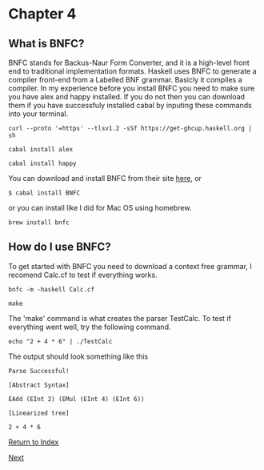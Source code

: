 # Chapter 4
## What is BNFC?
BNFC stands for Backus-Naur Form Converter, and it is a high-level front end to traditional implementation formats. Haskell uses BNFC to generate a compiler front-end from a Labelled BNF grammar. Basicly it compiles a compiler. In my experience before you install BNFC you need to make sure you have alex and happy installed. If you do not then you can download them if you have successfuly installed cabal by inputing these commands into your terminal.

`curl --proto '=https' --tlsv1.2 -sSf https://get-ghcup.haskell.org | sh`

`cabal install alex` 

`cabal install happy`

You can download and install BNFC from their site [here](http://bnfc.digitalgrammars.com/), or 

`$ cabal install BNFC`

or you can install like I did for Mac OS using homebrew.

`brew install bnfc`


## How do I use BNFC?
To get started with BNFC you need to download a context free grammar, I recomend Calc.cf to test if everything works.

`bnfc -m -haskell Calc.cf`

`make`

The 'make' command is what creates the parser TestCalc. To test if everything went well, try the following command.

`echo "2 + 4 * 6" | ./TestCalc`

The output should look something like this

`Parse Successful!`

`[Abstract Syntax]`

`EAdd (EInt 2) (EMul (EInt 4) (EInt 6))`

`[Linearized tree]`

`2 + 4 * 6`


[Return to Index](https://github.com/etkenned/CPSC354_Blog/blob/main/README.md)

[Next](https://github.com/etkenned/CPSC354_Blog/blob/main/Chapter_5.md)
